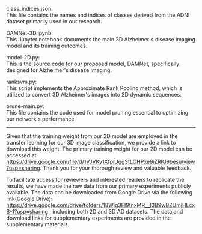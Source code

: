 class_indices.json:  
This file contains the names and indices of classes derived from the ADNI dataset primarily used in our research.

DAMNet-3D.ipynb:  
This Jupyter notebook documents the main 3D Alzheimer's disease imaging model and its training outcomes.

model-2D.py:  
This is the source code for our proposed model, DAMNet, specifically designed for Alzheimer's disease imaging.

ranksvm.py:  
This script implements the Approximate Rank Pooling method, which is utilized to convert 3D Alzheimer's images into 2D dynamic sequences.

prune-main.py:  
This file contains the code used for model pruning essential to optimizing our network's performance.

---

Given that the training weight from our 2D model are employed in the transfer learning for our 3D image classification, we provide a link to download this weight. The primary training weight for our 2D model can be accessed at https://drive.google.com/file/d/1VJVKy1XfpiUggStLOHPxe9iZRlQ9besu/view?usp=sharing. Thank you for your thorough review and valuable feedback.

To facilitate access for reviewers and interested readers to replicate the results, we have made the raw data from our primary experiments publicly available. The data can be downloaded from Google Drive via the following link(Google Drive): https://drive.google.com/drive/folders/18Wjg3FI9tnxMR__I3B9wBZUmjHLcxB-1?usp=sharing , including both 2D and 3D AD datasets. The data and download links for supplementary experiments are provided in the supplementary materials.
